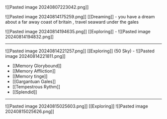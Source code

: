 
![[Pasted image 20240807223042.png]]

![[Pasted image 20240814175259.png]]
[[Dreaming]] - you have a dream about a far away coast of britain , travel seaward under the gales

![[Pasted image 20240814194635.png]]
[[Exploring]] - ![[Pasted image 20240814194832.png]]

___
![[Pasted image 20240814221257.png]]
[[Exploring]] (50 Sky) - 
![[Pasted image 20240814221811.png]]
- [[Memory Glorybound]]
- [[Memory Affliction]]
- [[Memory tinge]]
- [[Gargantuan Gales]]
- [[Tempestrous Rythm]]
- [[Splendid]]
___

![[Pasted image 20240815025603.png]]
[[Exploring]]
![[Pasted image 20240815025626.png]]